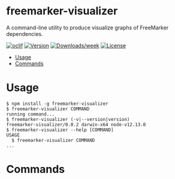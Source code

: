 freemarker-visualizer
=====================

A command-line utility to produce visualize graphs of FreeMarker dependencies.

[![oclif](https://img.shields.io/badge/cli-oclif-brightgreen.svg)](https://oclif.io)
[![Version](https://img.shields.io/npm/v/freemarker-visualizer.svg)](https://npmjs.org/package/freemarker-visualizer)
[![Downloads/week](https://img.shields.io/npm/dw/freemarker-visualizer.svg)](https://npmjs.org/package/freemarker-visualizer)
[![License](https://img.shields.io/npm/l/freemarker-visualizer.svg)](https://github.com/colinfruit/freemarker-visualizer/blob/master/package.json)

<!-- toc -->
* [Usage](#usage)
* [Commands](#commands)
<!-- tocstop -->
# Usage
<!-- usage -->
```sh-session
$ npm install -g freemarker-visualizer
$ freemarker-visualizer COMMAND
running command...
$ freemarker-visualizer (-v|--version|version)
freemarker-visualizer/0.0.2 darwin-x64 node-v12.13.0
$ freemarker-visualizer --help [COMMAND]
USAGE
  $ freemarker-visualizer COMMAND
...
```
<!-- usagestop -->
# Commands
<!-- commands -->

<!-- commandsstop -->
